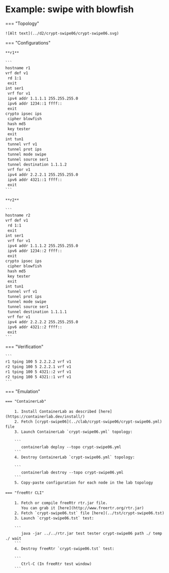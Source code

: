 # Example: swipe with blowfish

=== "Topology"

    ![Alt text](../d2/crypt-swipe06/crypt-swipe06.svg)

=== "Configurations"

    **r1**

    ```
    hostname r1
    vrf def v1
     rd 1:1
     exit
    int ser1
     vrf for v1
     ipv4 addr 1.1.1.1 255.255.255.0
     ipv6 addr 1234::1 ffff::
     exit
    crypto ipsec ips
     cipher blowfish
     hash md5
     key tester
     exit
    int tun1
     tunnel vrf v1
     tunnel prot ips
     tunnel mode swipe
     tunnel source ser1
     tunnel destination 1.1.1.2
     vrf for v1
     ipv4 addr 2.2.2.1 255.255.255.0
     ipv6 addr 4321::1 ffff::
     exit
    ```

    **r2**

    ```
    hostname r2
    vrf def v1
     rd 1:1
     exit
    int ser1
     vrf for v1
     ipv4 addr 1.1.1.2 255.255.255.0
     ipv6 addr 1234::2 ffff::
     exit
    crypto ipsec ips
     cipher blowfish
     hash md5
     key tester
     exit
    int tun1
     tunnel vrf v1
     tunnel prot ips
     tunnel mode swipe
     tunnel source ser1
     tunnel destination 1.1.1.1
     vrf for v1
     ipv4 addr 2.2.2.2 255.255.255.0
     ipv6 addr 4321::2 ffff::
     exit
    ```

=== "Verification"

    ```
    r1 tping 100 5 2.2.2.2 vrf v1
    r2 tping 100 5 2.2.2.1 vrf v1
    r1 tping 100 5 4321::2 vrf v1
    r2 tping 100 5 4321::1 vrf v1
    ```

=== "Emulation"

    === "ContainerLab"

        1. Install ContainerLab as described [here](https://containerlab.dev/install/)  
        2. Fetch [crypt-swipe06](../clab/crypt-swipe06/crypt-swipe06.yml) file  
        3. Launch ContainerLab `crypt-swipe06.yml` topology:  

        ```
           containerlab deploy --topo crypt-swipe06.yml  
        ```
        4. Destroy ContainerLab `crypt-swipe06.yml` topology:  

        ```
           containerlab destroy --topo crypt-swipe06.yml  
        ```
        5. Copy-paste configuration for each node in the lab topology

    === "freeRtr CLI"

        1. Fetch or compile freeRtr rtr.jar file.  
           You can grab it [here](http://www.freertr.org/rtr.jar)  
        2. Fetch `crypt-swipe06.tst` file [here](../tst/crypt-swipe06.tst)  
        3. Launch `crypt-swipe06.tst` test:  

        ```
           java -jar ../../rtr.jar test tester crypt-swipe06 path ./ temp ./ wait
        ```
        4. Destroy freeRtr `crypt-swipe06.tst` test:  

        ```
           Ctrl-C (In freeRtr test window)
        ```

